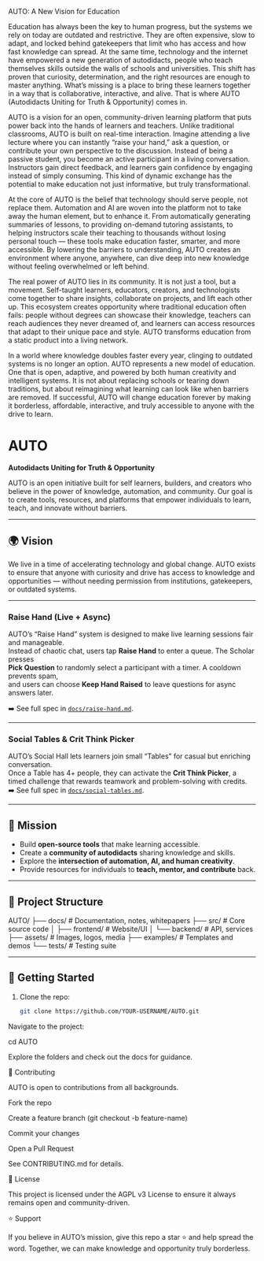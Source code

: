 AUTO: A New Vision for Education

Education has always been the key to human progress, but the systems we rely on today are outdated and restrictive. They are often expensive, slow to adapt, and locked behind gatekeepers that limit who has access and how fast knowledge can spread. At the same time, technology and the internet have empowered a new generation of autodidacts, people who teach themselves skills outside the walls of schools and universities. This shift has proven that curiosity, determination, and the right resources are enough to master anything. What’s missing is a place to bring these learners together in a way that is collaborative, interactive, and alive. That is where AUTO (Autodidacts Uniting for Truth & Opportunity) comes in.

AUTO is a vision for an open, community-driven learning platform that puts power back into the hands of learners and teachers. Unlike traditional classrooms, AUTO is built on real-time interaction. Imagine attending a live lecture where you can instantly “raise your hand,” ask a question, or contribute your own perspective to the discussion. Instead of being a passive student, you become an active participant in a living conversation. Instructors gain direct feedback, and learners gain confidence by engaging instead of simply consuming. This kind of dynamic exchange has the potential to make education not just informative, but truly transformational.

At the core of AUTO is the belief that technology should serve people, not replace them. Automation and AI are woven into the platform not to take away the human element, but to enhance it. From automatically generating summaries of lessons, to providing on-demand tutoring assistants, to helping instructors scale their teaching to thousands without losing personal touch — these tools make education faster, smarter, and more accessible. By lowering the barriers to understanding, AUTO creates an environment where anyone, anywhere, can dive deep into new knowledge without feeling overwhelmed or left behind.

The real power of AUTO lies in its community. It is not just a tool, but a movement. Self-taught learners, educators, creators, and technologists come together to share insights, collaborate on projects, and lift each other up. This ecosystem creates opportunity where traditional education often fails: people without degrees can showcase their knowledge, teachers can reach audiences they never dreamed of, and learners can access resources that adapt to their unique pace and style. AUTO transforms education from a static product into a living network.

In a world where knowledge doubles faster every year, clinging to outdated systems is no longer an option. AUTO represents a new model of education. One that is open, adaptive, and powered by both human creativity and intelligent systems. It is not about replacing schools or tearing down traditions, but about reimagining what learning can look like when barriers are removed. If successful, AUTO will change education forever by making it borderless, affordable, interactive, and truly accessible to anyone with the drive to learn.

# AUTO  
**Autodidacts Uniting for Truth & Opportunity**

AUTO is an open initiative built for self learners, builders, and creators who believe in the power of knowledge, automation, and community. Our goal is to create tools, resources, and platforms that empower individuals to learn, teach, and innovate without barriers.

---

## 🌍 Vision
We live in a time of accelerating technology and global change. AUTO exists to ensure that anyone with curiosity and drive has access to knowledge and opportunities — without needing permission from institutions, gatekeepers, or outdated systems.

---

### Raise Hand (Live + Async)

AUTO’s “Raise Hand” system is designed to make live learning sessions fair and manageable.  
Instead of chaotic chat, users tap **Raise Hand** to enter a queue. The Scholar presses  
**Pick Question** to randomly select a participant with a timer. A cooldown prevents spam,  
and users can choose **Keep Hand Raised** to leave questions for async answers later.  

➡️ See full spec in [`docs/raise-hand.md`](docs/raise-hand.md).

---

### Social Tables & Crit Think Picker
AUTO’s Social Hall lets learners join small “Tables” for casual but enriching conversation.  
Once a Table has 4+ people, they can activate the **Crit Think Picker**, a timed challenge that rewards teamwork and problem-solving with credits.  
➡️ See full spec in [`docs/social-tables.md`](docs/social-tables.md).


---

## 🎯 Mission
- Build **open-source tools** that make learning accessible.  
- Create a **community of autodidacts** sharing knowledge and skills.  
- Explore the **intersection of automation, AI, and human creativity**.  
- Provide resources for individuals to **teach, mentor, and contribute** back.  

---

## 📂 Project Structure


AUTO/
├── docs/ # Documentation, notes, whitepapers
├── src/ # Core source code
│ ├── frontend/ # Website/UI
│ └── backend/ # API, services
├── assets/ # Images, logos, media
├── examples/ # Templates and demos
└── tests/ # Testing suite


---

## 🚀 Getting Started
1. Clone the repo:
   ```bash
   git clone https://github.com/YOUR-USERNAME/AUTO.git


Navigate to the project:

cd AUTO


Explore the folders and check out the docs
 for guidance.

🤝 Contributing

AUTO is open to contributions from all backgrounds.

Fork the repo

Create a feature branch (git checkout -b feature-name)

Commit your changes

Open a Pull Request

See CONTRIBUTING.md
 for details.

📜 License

This project is licensed under the AGPL v3 License to ensure it always remains open and community-driven.

⭐ Support

If you believe in AUTO’s mission, give this repo a star ⭐ and help spread the word.
Together, we can make knowledge and opportunity truly borderless.

